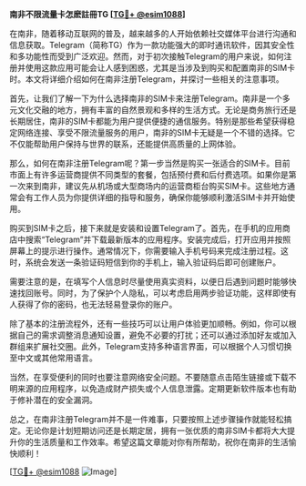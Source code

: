 **南非不限流量卡怎麽註冊TG [[TG💪+ @esim1088](https://t.me/s/esim1088)]**

在南非，随着移动互联网的普及，越来越多的人开始依赖社交媒体平台进行沟通和信息获取。Telegram（简称TG）作为一款功能强大的即时通讯软件，因其安全性和多功能性而受到广泛欢迎。然而，对于初次接触Telegram的用户来说，如何注册并使用这款应用可能会让人感到困惑，尤其是当涉及到购买和配置南非的SIM卡时。本文将详细介绍如何在南非注册Telegram，并探讨一些相关的注意事项。

首先，让我们了解一下为什么选择南非的SIM卡来注册Telegram。南非是一个多元文化交融的地方，拥有丰富的自然景观和多样的生活方式。无论是商务旅行还是长期居住，南非的SIM卡都能为用户提供便捷的通信服务。特别是那些希望获得稳定网络连接、享受不限流量服务的用户，南非的SIM卡无疑是一个不错的选择。它不仅能帮助用户保持与世界的联系，还能提供高质量的上网体验。

那么，如何在南非注册Telegram呢？第一步当然是购买一张适合的SIM卡。目前市面上有许多运营商提供不同类型的套餐，包括预付费和后付费选项。如果你是第一次来到南非，建议先从机场或大型商场内的运营商柜台购买SIM卡。这些地方通常会有工作人员为你提供详细的指导和服务，确保你能够顺利激活SIM卡并开始使用。

购买到SIM卡之后，接下来就是安装和设置Telegram了。首先，在手机的应用商店中搜索“Telegram”并下载最新版本的应用程序。安装完成后，打开应用并按照屏幕上的提示进行操作。通常情况下，你需要输入手机号码来完成注册过程。这时，系统会发送一条验证码短信到你的手机上，输入验证码后即可创建账户。

需要注意的是，在填写个人信息时尽量使用真实资料，以便日后遇到问题时能够快速找回账号。同时，为了保护个人隐私，可以考虑启用两步验证功能，这样即使有人获得了你的密码，也无法轻易登录你的账户。

除了基本的注册流程外，还有一些技巧可以让用户体验更加顺畅。例如，你可以根据自己的需求调整消息通知设置，避免不必要的打扰；还可以通过添加好友或加入群组来扩展社交圈。此外，Telegram支持多种语言界面，可以根据个人习惯切换至中文或其他常用语言。

当然，在享受便利的同时也要注意网络安全问题。不要随意点击陌生链接或下载不明来源的应用程序，以免造成财产损失或个人信息泄露。定期更新软件版本也有助于修补潜在的安全漏洞。

总之，在南非注册Telegram并不是一件难事，只要按照上述步骤操作就能轻松搞定。无论你是计划短期访问还是长期定居，拥有一张优质的南非SIM卡都将大大提升你的生活质量和工作效率。希望这篇文章能对你有所帮助，祝你在南非的生活愉快顺利！

[[TG💪+ @esim1088](https://t.me/s/esim1088) ![Image](https://i.postimg.cc/4NQfJmqS/Snipaste-2025-05-13-00-14-12.png)]
